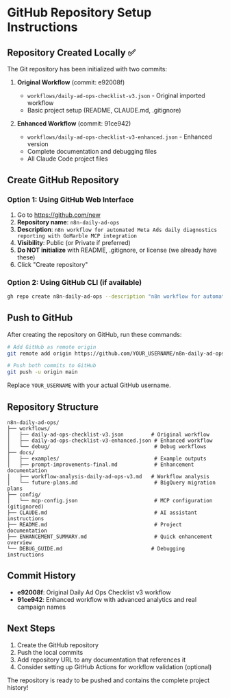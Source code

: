 # GitHub Repository Setup Instructions

## Repository Created Locally ✅

The Git repository has been initialized with two commits:

1. **Original Workflow** (commit: e92008f)
   - `workflows/daily-ad-ops-checklist-v3.json` - Original imported workflow
   - Basic project setup (README, CLAUDE.md, .gitignore)

2. **Enhanced Workflow** (commit: 91ce942)
   - `workflows/daily-ad-ops-checklist-v3-enhanced.json` - Enhanced version
   - Complete documentation and debugging files
   - All Claude Code project files

## Create GitHub Repository

### Option 1: Using GitHub Web Interface
1. Go to https://github.com/new
2. **Repository name**: `n8n-daily-ad-ops`
3. **Description**: `n8n workflow for automated Meta Ads daily diagnostics reporting with GoMarble MCP integration`
4. **Visibility**: Public (or Private if preferred)
5. **Do NOT initialize** with README, .gitignore, or license (we already have these)
6. Click "Create repository"

### Option 2: Using GitHub CLI (if available)
```bash
gh repo create n8n-daily-ad-ops --description "n8n workflow for automated Meta Ads daily diagnostics reporting with GoMarble MCP integration" --public
```

## Push to GitHub

After creating the repository on GitHub, run these commands:

```bash
# Add GitHub as remote origin
git remote add origin https://github.com/YOUR_USERNAME/n8n-daily-ad-ops.git

# Push both commits to GitHub
git push -u origin main
```

Replace `YOUR_USERNAME` with your actual GitHub username.

## Repository Structure

```
n8n-daily-ad-ops/
├── workflows/
│   ├── daily-ad-ops-checklist-v3.json         # Original workflow
│   ├── daily-ad-ops-checklist-v3-enhanced.json # Enhanced workflow
│   └── debug/                                  # Debug workflows
├── docs/
│   ├── examples/                               # Example outputs
│   ├── prompt-improvements-final.md            # Enhancement documentation
│   ├── workflow-analysis-daily-ad-ops-v3.md   # Workflow analysis
│   └── future-plans.md                         # BigQuery migration plans
├── config/
│   └── mcp-config.json                         # MCP configuration (gitignored)
├── CLAUDE.md                                   # AI assistant instructions
├── README.md                                   # Project documentation
├── ENHANCEMENT_SUMMARY.md                      # Quick enhancement overview
└── DEBUG_GUIDE.md                             # Debugging instructions
```

## Commit History

- **e92008f**: Original Daily Ad Ops Checklist v3 workflow
- **91ce942**: Enhanced workflow with advanced analytics and real campaign names

## Next Steps

1. Create the GitHub repository
2. Push the local commits
3. Add repository URL to any documentation that references it
4. Consider setting up GitHub Actions for workflow validation (optional)

The repository is ready to be pushed and contains the complete project history!
